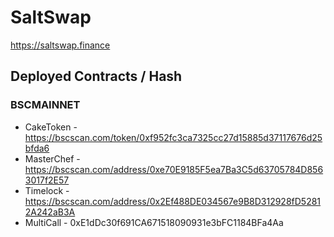 # SaltSwap

https://saltswap.finance

## Deployed Contracts / Hash

### BSCMAINNET

- CakeToken - https://bscscan.com/token/0xf952fc3ca7325cc27d15885d37117676d25bfda6
- MasterChef - https://bscscan.com/address/0xe70E9185F5ea7Ba3C5d63705784D8563017f2E57
- Timelock - https://bscscan.com/address/0x2Ef488DE034567e9B8D312928fD52812A242aB3A
- MultiCall - 0xE1dDc30f691CA671518090931e3bFC1184BFa4Aa
